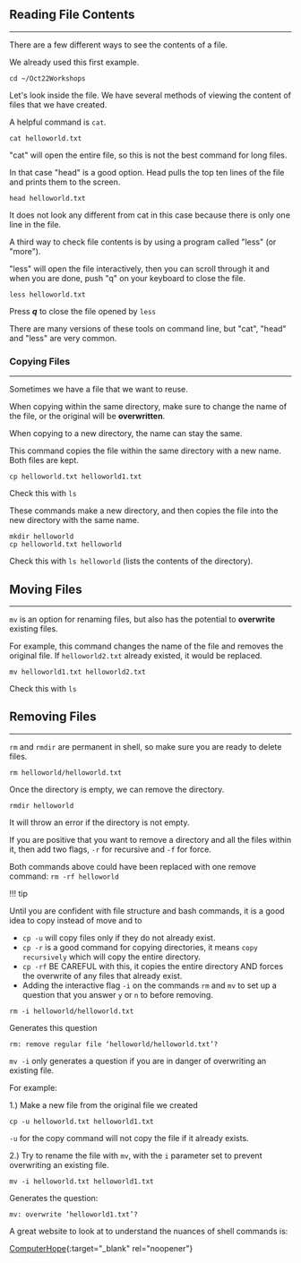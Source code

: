 
## Reading File Contents
---------------------------

There are a few different ways to see the contents of a file.

We already used this first example.

```
cd ~/Oct22Workshops
```

Let's look inside the file. We have several methods of viewing the content of files that we have created.

A helpful command is `cat`.

```
cat helloworld.txt
```

"cat" will open the entire file, so this is not the best command for long files.

In that case "head" is a good option. Head pulls the top ten lines of the file and prints them to the screen.

```
head helloworld.txt
```

It does not look any different from cat in this case because there is only one line in the file.

A third way to check file contents is by using a program called "less" (or "more").

"less" will open the file interactively, then you can scroll through it and when you are done, push "q" on your keyboard to close the file.

```
less helloworld.txt
```

Press ***q*** to close the file opened by `less`

There are many versions of these tools on command line, but "cat", "head" and "less" are very common.


### Copying Files
------------------

Sometimes we have a file that we want to reuse.

When copying within the same directory, make sure to change the name of the file, or the original will be **overwritten**.

When copying to a new directory, the name can stay the same.

This command copies the file within the same directory with a new name. Both files are kept.

```
cp helloworld.txt helloworld1.txt
```
Check this with `ls`

These commands make a new directory, and then copies the file into the new directory with the same name.

```
mkdir helloworld
cp helloworld.txt helloworld
```

Check this with `ls helloworld` (lists the contents of the directory).

## Moving Files
---------------------------

`mv` is an option for renaming files, but also has the potential to **overwrite** existing files.

For example, this command changes the name of the file and removes the original file. If `helloworld2.txt` already existed, it would be replaced.

```
mv helloworld1.txt helloworld2.txt
```

Check this with `ls`

## Removing Files
---------------------------

`rm` and `rmdir` are permanent in shell, so make sure you are ready to delete files.

```
rm helloworld/helloworld.txt
```

Once the directory is empty, we can remove the directory.

```
rmdir helloworld
```

It will throw an error if the directory is not empty.

If you are positive that you want to remove a directory and all the files within it, then add two flags, `-r` for recursive and `-f` for force.

Both commands above could have been replaced with one remove command: `rm -rf helloworld`

!!! tip

  Until you are confident with file structure and bash commands, it is a good idea to copy instead of move and to 
  * `cp -u` will copy files only if they do not already exist.
  * `cp -r` is a good command for copying directories, it means `copy recursively` which will copy the entire directory.
  * `cp -rf` BE CAREFUL with this, it copies the entire directory AND forces the overwrite of any files that already exist.
  * Adding the interactive flag `-i` on the commands `rm` and `mv` to set up a question that you answer `y` or `n` to before removing.


```
rm -i helloworld/helloworld.txt
```

Generates this question
```
rm: remove regular file ‘helloworld/helloworld.txt’?
```

`mv -i` only generates a question if you are in danger of overwriting an existing file.

For example:

1.) Make a new file from the original file we created

```
cp -u helloworld.txt helloworld1.txt
```
`-u` for the copy command will not copy the file if it already exists.

2.) Try to rename the file with `mv`, with the `i` parameter set to prevent overwriting an existing file.

```
mv -i helloworld.txt helloworld1.txt
```
Generates the question:

```
mv: overwrite ‘helloworld1.txt’?
```

A great website to look at to understand the nuances of shell commands is:

[ComputerHope](https://www.computerhope.com/unix.htm){:target="_blank" rel="noopener"}



